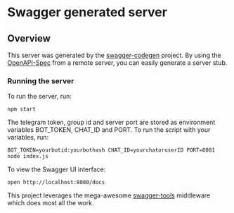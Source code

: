 # Swagger generated server

## Overview
This server was generated by the [swagger-codegen](https://github.com/swagger-api/swagger-codegen) project.  By using the [OpenAPI-Spec](https://github.com/OAI/OpenAPI-Specification) from a remote server, you can easily generate a server stub.

### Running the server
To run the server, run:

```
npm start
```

The telegram token, group id and server port are stored as environment variables BOT_TOKEN, CHAT_ID and PORT. To run the script with your variables, run:
```
BOT_TOKEN=yourbotid:yourbothash CHAT_ID=yourchatoruserID PORT=8081 node index.js
```

To view the Swagger UI interface:

```
open http://localhost:8080/docs
```

This project leverages the mega-awesome [swagger-tools](https://github.com/apigee-127/swagger-tools) middleware which does most all the work.

